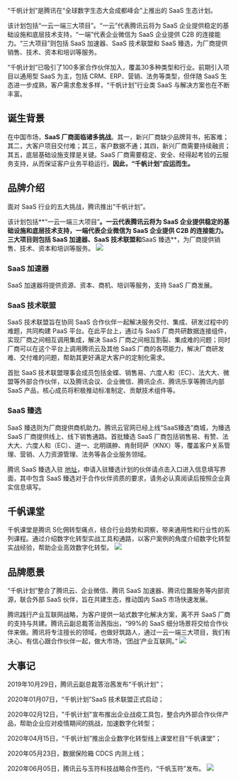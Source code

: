 “千帆计划”是腾讯在“全球数字生态大会成都峰会”上推出的 SaaS 生态计划。

该计划包括“一云一端三大项目”。“一云”代表腾讯云将为 SaaS 企业提供稳定的基础设施和底层技术支持，“一端”代表企业微信为 SaaS 企业提供 C2B 的连接能力。“三大项目”则包括 SaaS 加速器、SaaS 技术联盟和 SaaS 臻选，为厂商提供销售、技术、资本和培训等服务。

“千帆计划”已吸引了100多家合作伙伴加入，覆盖30多种类型和行业。前期引入项目以通用型 SaaS 为主，包括 CRM、ERP、营销、法务等类型，但伴随 SaaS 生态进一步成熟，客户需求愈发多样，“千帆计划”行业类 SaaS 与解决方案也在不断丰富。

## 诞生背景

在中国市场，**SaaS 厂商面临诸多挑战**。其一，新兴厂商缺少品牌背书，拓客难；其二，大客户项目交付难；其三，客户数据不通；其四，新兴厂商需要持续融资；其五，底层基础设施支撑是关键。SaaS 厂商需要稳定、安全、经得起考验的云服务支持，从而保证客户业务平稳运行。**因此，“千帆计划”应运而生。**

## 品牌介绍

面对 SaaS 行业的五大挑战，腾讯推出“千帆计划”。

该计划包括**“一云一端三大项目”**。一云代表腾讯云将为 SaaS 企业提供稳定的基础设施和底层技术支持，一端代表企业微信为 SaaS 企业提供 C2B 的连接能力。三大项目则包括 **SaaS 加速器**、**SaaS 技术联盟**和**SaaS 臻选**，为厂商提供销售、技术、资本和培训等服务。
![](https://main.qcloudimg.com/raw/a306af73bfa4a7c3b24261b75ae20d03.jpg)

###  SaaS 加速器

SaaS 加速器将提供资源、资本、商机、培训等服务，支持 SaaS 厂商发展。

### SaaS 技术联盟

SaaS 技术联盟旨在协同 SaaS 合作伙伴一起解决服务交付、集成、研发过程中的难题，共同构建 PaaS 平台。在此平台上，通过与 SaaS 厂商共研数据连接组件，实现厂商之间相互调用集成，解决 SaaS 厂商之间相互割裂、集成难的问题；同时厂商可以在这个平台上调用腾讯云及其他 SaaS 厂商的各项能力，解决厂商研发难、交付难的问题，帮助其更好满足大客户的定制化需求。

首批 SaaS 技术联盟理事会成员包括金蝶、销售易、六度人和（EC）、法大大、微盟等外部合作伙伴，以及腾讯会议、企业微信、腾讯企点、腾讯乐享等腾讯内部 SaaS 产品，核心成员将积极推动标准制定、贡献技术组件等。

### SaaS 臻选

SaaS 臻选则为厂商提供商机助力。腾讯云官网已经上线“SaaS臻选”商城，为臻选 SaaS 厂商提供线上、线下销售通路。首批臻选 SaaS 厂商包括销售易、有赞、法大大、六度人和（EC）、道一、北明祺舯、肯耐珂萨（KNX）等，覆盖客户关系管理、营销、人力资源管理、法务等各企业服务领域。

腾讯 SaaS 臻选入驻 [地址](https://wj.qq.com/s2/7298568/12bb/)，申请入驻臻选计划的伙伴请点击入口进入信息填写界面，其中包含 SaaS 臻选对于合作伙伴资质的要求，请务必认真阅读后按照企业真实信息填写。

## 千帆课堂

千帆课堂是腾讯 S化佣转型痛点，结合行业趋势和洞察，带来通用性和行业性的系列课程。通过介绍数字化转型实战工具和通路，以客户案例的角度介绍数字化转型实战经验，帮助企业高效数字化转型。
![](https://main.qcloudimg.com/raw/cd0ddc909f8c2fb09a964a4016dc0119.png)

## 品牌愿景

“千帆计划”整合了腾讯云、企业微信、腾讯 SaaS 加速器、腾讯位置服务等内部资源，联合外部 SaaS 伙伴，旨在共建生态，推动国内 SaaS 市场快速发展。

腾讯践行产业互联网战略，为客户提供一站式数字化解决方案，离不开 SaaS 厂商的支持与共建。腾讯云副总裁答治茜指出，“99%的 SaaS 细分场景将交给合作伙伴来做。腾讯将专注擅长的领域，也做好筑路人，通过一云一端三大项目，我们有决心、有信心跟合作伙伴一起，做大市场，‘团战’产业互联网。”
![](https://main.qcloudimg.com/raw/94558f4e8a212b859a76c4cadea00ad4.jpg)

## 大事记

2019年10月29日，腾讯云副总裁答治茜发布“千帆计划”；

2020年01月07日，“千帆计划”SaaS 技术联盟正式启动；

2020年02月12日，"千帆计划"宣布推出企业战疫工具包，整合内外部合作伙伴产品，帮助企业应对疫情期间的挑战，加速数字化转型；

2020年04月15日，“千帆计划”推出企业数字化转型线上课堂栏目“千帆课堂”；

2020年05月23日，数据保险箱 CDCS 内测上线；

2020年06月05日，腾讯云与玉符科技战略合作签约，“千帆玉符”发布。
![](https://main.qcloudimg.com/raw/1400fc2dc015be3cbff13705f7775d92.png)

